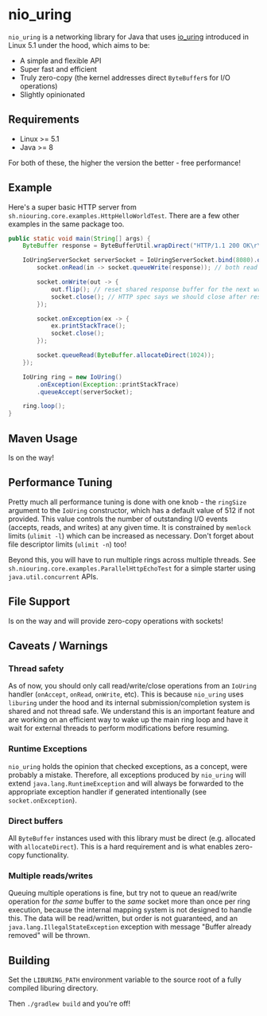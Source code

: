 # nio_uring

`nio_uring` is a networking library for Java that uses [io_uring](https://en.wikipedia.org/wiki/Io_uring) introduced in Linux 5.1 under the hood, which aims to be:

* A simple and flexible API
* Super fast and efficient
* Truly zero-copy (the kernel addresses direct `ByteBuffer`s for I/O operations)
* Slightly opinionated

## Requirements
* Linux >= 5.1
* Java >= 8

For both of these, the higher the version the better - free performance!

## Example

Here's a super basic HTTP server from `sh.niouring.core.examples.HttpHelloWorldTest`. There are a few other examples in the same package too.

```java
public static void main(String[] args) {
    ByteBuffer response = ByteBufferUtil.wrapDirect("HTTP/1.1 200 OK\r\n\r\nHello, world!");

    IoUringServerSocket serverSocket = IoUringServerSocket.bind(8080).onAccept(socket -> {
        socket.onRead(in -> socket.queueWrite(response)); // both read and write are zero-copy

        socket.onWrite(out -> {
            out.flip(); // reset shared response buffer for the next write
            socket.close(); // HTTP spec says we should close after responding
        });

        socket.onException(ex -> {
            ex.printStackTrace();
            socket.close();
        });

        socket.queueRead(ByteBuffer.allocateDirect(1024));
    });

    IoUring ring = new IoUring()
        .onException(Exception::printStackTrace)
        .queueAccept(serverSocket);

    ring.loop();
}
```

## Maven Usage

Is on the way!

## Performance Tuning

Pretty much all performance tuning is done with one knob - the `ringSize` argument to the `IoUring` constructor, which has a default value of 512 if not provided. This value controls the number of outstanding I/O events (accepts, reads, and writes) at any given time. It is constrained by `memlock` limits (`ulimit -l`) which can be increased as necessary. Don't forget about file descriptor limits (`ulimit -n`) too!

Beyond this, you will have to run multiple rings across multiple threads. See `sh.niouring.core.examples.ParallelHttpEchoTest` for a simple starter using `java.util.concurrent` APIs.

## File Support

Is on the way and will provide zero-copy operations with sockets!

## Caveats / Warnings

### Thread safety

As of now, you should only call read/write/close operations from an `IoUring` handler (`onAccept`, `onRead`, `onWrite`, etc). This is because `nio_uring` uses `liburing` under the hood and its internal submission/completion system is shared and not thread safe. We understand this is an important feature and are working on an efficient way to wake up the main ring loop and have it wait for external threads to perform modifications before resuming.

### Runtime Exceptions

`nio_uring` holds the opinion that checked exceptions, as a concept, were probably a mistake. Therefore, all exceptions produced by `nio_uring` will extend `java.lang.RuntimeException` and will always be forwarded to the appropriate exception handler if generated intentionally (see `socket.onException`).

### Direct buffers

All `ByteBuffer` instances used with this library must be direct (e.g. allocated with `allocateDirect`). This is a hard requirement and is what enables zero-copy functionality.

### Multiple reads/writes
Queuing multiple operations is fine, but try not to queue an read/write operation for _the same_ buffer to the _same_ socket more than once per ring execution, because the internal mapping system is not designed to handle this. The data will be read/written, but order is not guaranteed, and an `java.lang.IllegalStateException` exception with message "Buffer already removed" will be thrown.

## Building

Set the `LIBURING_PATH` environment variable to the source root of a fully compiled liburing directory.

Then `./gradlew build` and you're off!